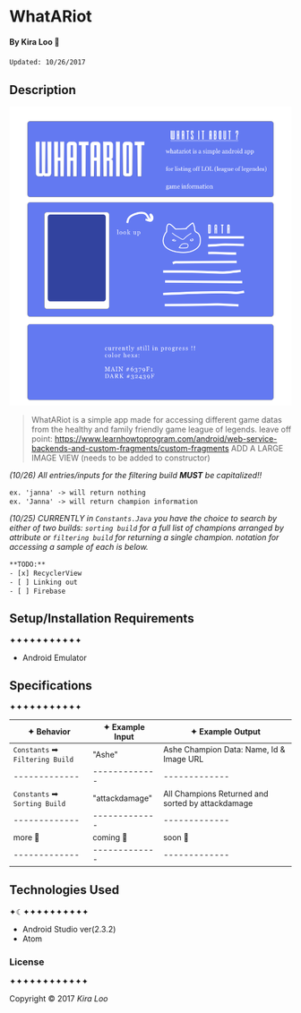 # WhatARiot
#### By Kira Loo 🍅
`Updated: 10/26/2017`

## Description


![Alt text](img/blueboard.png)


>WhatARiot is a simple app made for accessing different game datas from the healthy and family friendly game league of legends.
leave off point: https://www.learnhowtoprogram.com/android/web-service-backends-and-custom-fragments/custom-fragments
> ADD A LARGE IMAGE VIEW (needs to be added to constructor)



_(10/26) All entries/inputs for the filtering build **MUST** be capitalized!!_

```
ex. 'janna' -> will return nothing
ex. 'Janna' -> will return champion information
```

_(10/25) CURRENTLY in `Constants.Java` you have the choice to search by either of two builds:
`sorting build` for a full list of champions arranged by attribute or
`filtering build` for returning a single champion. notation for accessing a sample of each is below._

```
**TODO:**
- [x] RecyclerView
- [ ] Linking out
- [ ] Firebase
```


## Setup/Installation Requirements
✦✦✦✦✦✦✦✦✦✦✦

* Android Emulator

## Specifications
✦✦✦✦✦✦✦✦✦✦✦

| ✦ Behavior      | ✦ Example Input      | ✦ Example Output       |
| ------------- | ------------- | ------------- |
| `Constants` ➡ `Filtering Build` | "Ashe" | Ashe Champion Data: Name, Id & Image URL|
| ------------- | ------------- | ------------- |
| `Constants` ➡ `Sorting Build` | "attackdamage" | All Champions Returned and sorted by attackdamage |
| ------------- | ------------- | ------------- |
| more 🐣 | coming 🐥 | soon 🐓 |
| ------------- | ------------- | ------------- |

## Technologies Used
✦☾✦✦✦✦✦✦✦✦✦✦

* Android Studio ver(2.3.2)
* Atom

### License
✦✦✦✦✦✦✦✦✦✦✦✦

Copyright &copy; 2017 _Kira Loo_
